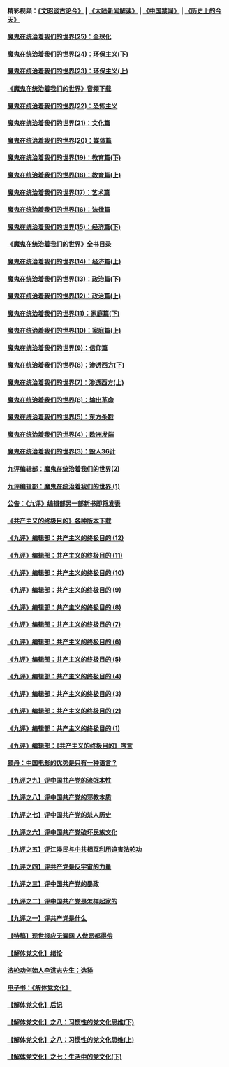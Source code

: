 #### 精彩视频：[《文昭谈古论今》](https://github.com/gfw-breaker/wenzhao/blob/master/README.md?t=12070332) | [《大陆新闻解读》](https://github.com/gfw-breaker/ntdtv-comedy/blob/master/README.md?t=12070332) | [《中国禁闻》](https://github.com/gfw-breaker/ntdtv-news/blob/master/README.md?t=12070332) | [《历史上的今天》](https://github.com/gfw-breaker/today-in-history/blob/master/README.md?t=12070332) 

#### [魔鬼在统治着我们的世界(25)：全球化](../pages/nsc422/n10788205.md?t=12070332) 

#### [魔鬼在统治着我们的世界(24)：环保主义(下)](../pages/nsc422/n10695307.md?t=12070332) 

#### [魔鬼在统治着我们的世界(23)：环保主义(上)](../pages/nsc422/n10688613.md?t=12070332) 

#### [《魔鬼在统治着我们的世界》音频下载](../pages/nsc422/n10635553.md?t=12070332) 

#### [魔鬼在统治着我们的世界(22)：恐怖主义](../pages/nsc422/n10614727.md?t=12070332) 

#### [魔鬼在统治着我们的世界(21)：文化篇](../pages/nsc422/n10597706.md?t=12070332) 

#### [魔鬼在统治着我们的世界(20)：媒体篇](../pages/nsc422/n10586579.md?t=12070332) 

#### [魔鬼在统治着我们的世界(19)：教育篇(下)](../pages/nsc422/n10564808.md?t=12070332) 

#### [魔鬼在统治着我们的世界(18)：教育篇(上)](../pages/nsc422/n10526970.md?t=12070332) 

#### [魔鬼在统治着我们的世界(17)：艺术篇](../pages/nsc422/n10499093.md?t=12070332) 

#### [魔鬼在统治着我们的世界(16)：法律篇](../pages/nsc422/n10485969.md?t=12070332) 

#### [魔鬼在统治着我们的世界(15)：经济篇(下)](../pages/nsc422/n10469975.md?t=12070332) 

#### [《魔鬼在统治着我们的世界》全书目录](../pages/nsc422/n10464261.md?t=12070332) 

#### [魔鬼在统治着我们的世界(14)：经济篇(上)](../pages/nsc422/n10457370.md?t=12070332) 

#### [魔鬼在统治着我们的世界(13)：政治篇(下)](../pages/nsc422/n10448270.md?t=12070332) 

#### [魔鬼在统治着我们的世界(12)：政治篇(上)](../pages/nsc422/n10444576.md?t=12070332) 

#### [魔鬼在统治着我们的世界(11)：家庭篇(下)](../pages/nsc422/n10440961.md?t=12070332) 

#### [魔鬼在统治着我们的世界(10)：家庭篇(上)](../pages/nsc422/n10435448.md?t=12070332) 

#### [魔鬼在统治着我们的世界(9)：信仰篇](../pages/nsc422/n10432159.md?t=12070332) 

#### [魔鬼在统治着我们的世界(8)：渗透西方(下)](../pages/nsc422/n10429603.md?t=12070332) 

#### [魔鬼在统治着我们的世界(7)：渗透西方(上)](../pages/nsc422/n10426013.md?t=12070332) 

#### [魔鬼在统治着我们的世界(6)：输出革命](../pages/nsc422/n10421536.md?t=12070332) 

#### [魔鬼在统治着我们的世界(5)：东方杀戮](../pages/nsc422/n10417707.md?t=12070332) 

#### [魔鬼在统治着我们的世界(4)：欧洲发端](../pages/nsc422/n10414890.md?t=12070332) 

#### [魔鬼在统治着我们的世界(3)：毁人36计](../pages/nsc422/n10411583.md?t=12070332) 

#### [九评编辑部：魔鬼在统治着我们的世界(2)](../pages/nsc422/n10410036.md?t=12070332) 

#### [九评编辑部：魔鬼在统治着我们的世界 (1)](../pages/nsc422/n10406825.md?t=12070332) 

#### [公告：《九评》编辑部另一部新书即将发表](../pages/nsc422/n10405104.md?t=12070332) 

#### [《共产主义的终极目的》各种版本下载](../pages/nsc422/n10022138.md?t=12070332) 

#### [《九评》编辑部：共产主义的终极目的 (12)](../pages/nsc422/n9933272.md?t=12070332) 

#### [《九评》编辑部：共产主义的终极目的 (11)](../pages/nsc422/n9924973.md?t=12070332) 

#### [《九评》编辑部：共产主义的终极目的 (10)](../pages/nsc422/n9920883.md?t=12070332) 

#### [《九评》编辑部：共产主义的终极目的 (9)](../pages/nsc422/n9916363.md?t=12070332) 

#### [《九评》编辑部：共产主义的终极目的 (8)](../pages/nsc422/n9912488.md?t=12070332) 

#### [《九评》编辑部：共产主义的终极目的 (7)](../pages/nsc422/n9901176.md?t=12070332) 

#### [《九评》编辑部：共产主义的终极目的 (6)](../pages/nsc422/n9899359.md?t=12070332) 

#### [《九评》编辑部：共产主义的终极目的 (5)](../pages/nsc422/n9893174.md?t=12070332) 

#### [《九评》编辑部：共产主义的终极目的 (4)](../pages/nsc422/n9891246.md?t=12070332) 

#### [《九评》编辑部：共产主义的终极目的 (3)](../pages/nsc422/n9879879.md?t=12070332) 

#### [《九评》编辑部：共产主义的终极目的 (2)](../pages/nsc422/n9876205.md?t=12070332) 

#### [《九评》编辑部：共产主义的终极目的 (1)](../pages/nsc422/n9865857.md?t=12070332) 

#### [《九评》编辑部：《共产主义的终极目的》序言](../pages/nsc422/n9862666.md?t=12070332) 

#### [颜丹：中国电影的优势是只有一种语言？](../pages/nsc422/n9583062.md?t=12070332) 

#### [【九评之九】评中国共产党的流氓本性](../pages/nsc422/n737542.md?t=12070332) 

#### [【九评之八】评中国共产党的邪教本质](../pages/nsc422/n735942.md?t=12070332) 

#### [【九评之七】评中国共产党的杀人历史](../pages/nsc422/n733806.md?t=12070332) 

#### [【九评之六】评中国共产党破坏民族文化](../pages/nsc422/n731667.md?t=12070332) 

#### [【九评之五】评江泽民与中共相互利用迫害法轮功](../pages/nsc422/n730058.md?t=12070332) 

#### [【九评之四】评共产党是反宇宙的力量](../pages/nsc422/n727814.md?t=12070332) 

#### [【九评之三】评中国共产党的暴政](../pages/nsc422/n725597.md?t=12070332) 

#### [【九评之二】评中国共产党是怎样起家的](../pages/nsc422/n723946.md?t=12070332) 

#### [【九评之一】评共产党是什么](../pages/nsc422/n722529.md?t=12070332) 

#### [【特稿】现世报应无漏网 人做恶都得偿](../pages/nsc422/n4215167.md?t=12070332) 

#### [【解体党文化】绪论](../pages/nsc422/n1449356.md?t=12070332) 

#### [法轮功创始人李洪志先生：选择](../pages/nsc422/n3580738.md?t=12070332) 

#### [电子书：《解体党文化》](../pages/nsc422/n1573484.md?t=12070332) 

#### [【解体党文化】后记](../pages/nsc422/n1531999.md?t=12070332) 

#### [【解体党文化】之八：习惯性的党文化思维(下)](../pages/nsc422/n1526477.md?t=12070332) 

#### [【解体党文化】之八：习惯性的党文化思维(上)](../pages/nsc422/n1520631.md?t=12070332) 

#### [【解体党文化】之七：生活中的党文化(下)](../pages/nsc422/n1513446.md?t=12070332) 

